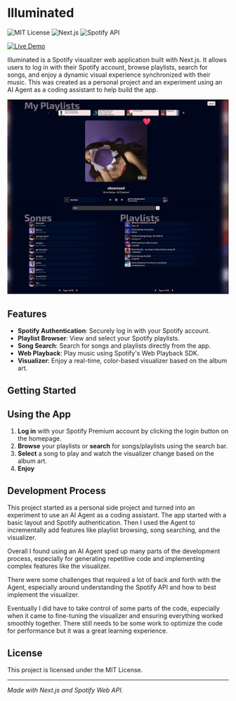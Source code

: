 # Illuminated

![MIT License](https://img.shields.io/badge/license-MIT-green)
![Next.js](https://img.shields.io/badge/built%20with-Next.js-blue)
![Spotify API](https://img.shields.io/badge/Spotify%20API-integrated-brightgreen)

[![Live Demo](https://img.shields.io/badge/demo-online-blue)](https://illuminated-sigma.vercel.app)

Illuminated is a Spotify visualizer web application built with Next.js. It allows users to log in with their Spotify account, browse playlists, search for songs, and enjoy a dynamic visual experience synchronized with their music. This was created as a personal project and an experiment using an AI Agent as a coding assistant to help build the app.

![App Demo](public/illuminated_demo.jpg)

## Features
- **Spotify Authentication**: Securely log in with your Spotify account.
- **Playlist Browser**: View and select your Spotify playlists.
- **Song Search**: Search for songs and playlists directly from the app.
- **Web Playback**: Play music using Spotify's Web Playback SDK.
- **Visualizer**: Enjoy a real-time, color-based visualizer based on the album art.

## Getting Started

## Using the App
1. **Log in** with your Spotify Premium account by clicking the login button on the homepage.
2. **Browse** your playlists or **search** for songs/playlists using the search bar.
3. **Select** a song to play and watch the visualizer change based on the album art.
4. **Enjoy** 

## Development Process
This project started as a personal side project and turned into an experiment to use an AI Agent as a coding assistant. The app started with a basic layout and Spotify authentication. Then I used the Agent to incrementally add features like playlist browsing, song searching, and the visualizer.

Overall I found using an AI Agent sped up many parts of the development process, especially for generating repetitive code and implementing complex features like the visualizer.

There were some challenges that required a lot of back and forth with the Agent, especially around understanding the Spotify API and how to best implement the visualizer.

Eventually I did have to take control of some parts of the code, especially when it came to fine-tuning the visualizer and ensuring everything worked smoothly together. There still needs to be some work to optimize the code for performance but it was a great learning experience.

## License
This project is licensed under the MIT License.

---

*Made with Next.js and Spotify Web API.*
